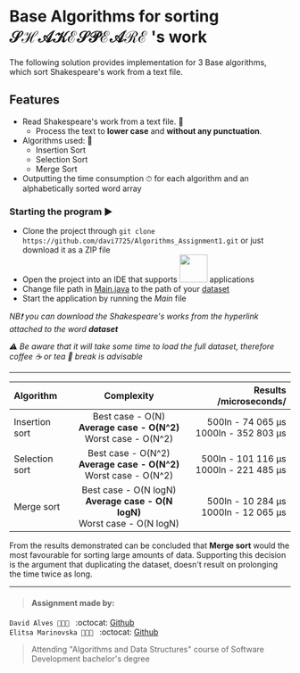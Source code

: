 # Base Algorithms for sorting 𝒮ℋ𝒜𝒦ℰ𝒮𝒫ℰ𝒜ℛℰ  's work 

The following solution provides implementation for 3 Base algorithms, which sort Shakespeare's work from a text file.

## Features
- Read Shakespeare's work from a text file. 📖
  - Process the text to **lower case** and **without any punctuation**.
- Algorithms used: 🧮
  - Insertion Sort
  - Selection Sort
  - Merge Sort
- Outputting the time consumption ⏱ for each algorithm and an alphabetically sorted word array 

### Starting the program ▶️
- Clone the project through `git clone https://github.com/davi7725/Algorithms_Assignment1.git` or just download it as a ZIP file
- Open the project into an IDE that supports   <img src="https://waffleio-direct-uploads-production.s3.amazonaws.com/uploads/5b631124103d580013dcf6a4/125516c66e82c728ace21e0d46b9c6ca73929be4a5e8a9429b4de29b2e54267e240dad2c4f89e226b8577a060a3012f316074107baae9b37b4f67e2fd00958a9c3674d71946818a4ead31ab907b826d94685b7b4dc4894be3c77e599935d7c4f5b4cd6a2047ff5db59c24af742eb4c50a1133462e477327c40941a6761.png" height="50">    applications
- Change file path in [Main.java](https://github.com/davi7725/Algorithms_Assignment1/blob/9fdd4a3a62e0165d0f6c28384cf797044385c813/src/main/java/com/cphbusiness/basicalgorithms/Main.java#L31) to the path of your [dataset](https://raw.githubusercontent.com/datsoftlyngby/soft2019spring-algorithms/master/Weeklies/Week_05/Assignment_01/Shakespeare_Complete_Works.txt)
- Start the application by running the *Main* file

_NB❗️ you can download the Shakespeare's works from the hyperlink attached to the word **dataset**_

_⚠️ Be aware that it will take some time to load the full dataset, therefore coffee ☕️ or tea 🍵 break is advisable_

___
| Algorithm  | Complexity  | Results /microseconds/ |
| :------------ |:---------------:| -----:|
| Insertion sort      | Best case - O(N) <br/> **Average case - O(N^2)** <br/> Worst case - O(N^2) |  500ln - 74 065 μs <br/> 1000ln - 352 803 μs|
| Selection sort      | Best case - O(N^2) <br/> **Average case - O(N^2)** <br/> Worst case - O(N^2)        | 500ln - 101 116 μs <br/> 1000ln - 221 485 μs |
| Merge sort | Best case - O(N logN) <br/> **Average case - O(N logN)** <br/> Worst case - O(N logN)        | 500ln - 10 284  μs <br/> 1000ln - 12 065 μs   |


From the results demonstrated can be concluded that **Merge sort** would the most favourable for sorting large amounts of data. Supporting this decision is the argument that duplicating the dataset, doesn't result on prolonging the time twice as long.  
___
> #### Assignment made by:   
`David Alves 👨🏻‍💻 ` :octocat: [Github](https://github.com/davi7725) <br />
`Elitsa Marinovska 👩🏻‍💻 ` :octocat: [Github](https://github.com/elit0451) <br />
> Attending "Algorithms and Data Structures" course of Software Development bachelor's degree
